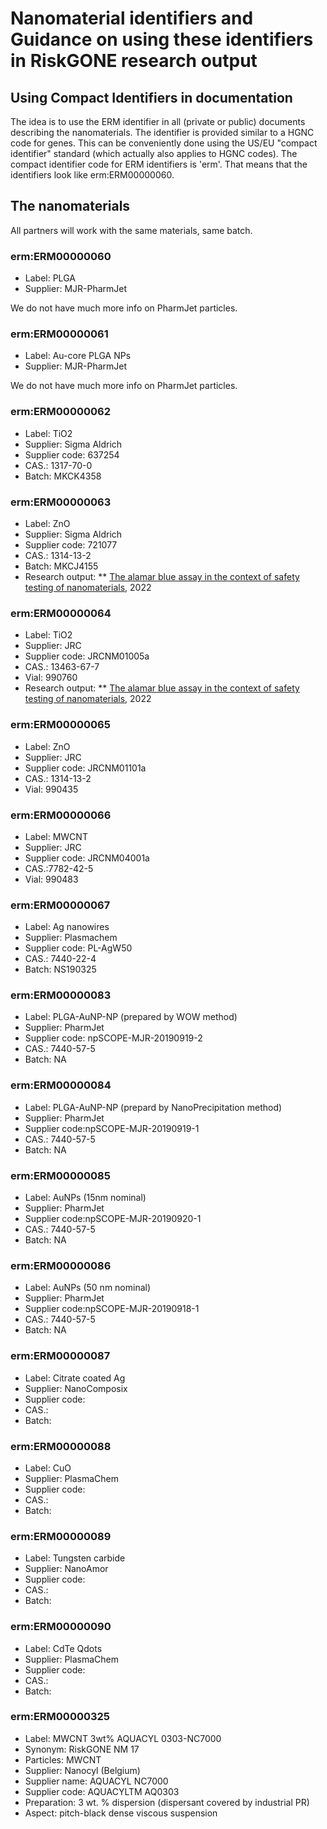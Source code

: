 # Nanomaterial identifiers and Guidance on using these identifiers in RiskGONE research output

## Using Compact Identifiers in documentation

The idea is to use the ERM identifier in all (private or public) documents describing the
nanomaterials. The identifier is provided similar to a HGNC code for genes. This can be
conveniently done using the US/EU "compact identifier" standard (which actually also applies
to HGNC codes). The compact identifier code for ERM identifiers is 'erm'. That means that
the identifiers look like erm:ERM00000060.

## The nanomaterials

All partners will work with the same materials, same batch.

### erm:ERM00000060
<script type="application/ld+json">{
  "@context": "https://schema.org/",
  "@type": "ChemicalSubstance",
  "http://purl.org/dc/terms/conformsTo": {
    "@type": "CreativeWork",
    "@id": "https://bioschemas.org/profiles/ChemicalSubstance/0.4-RELEASE/"
  },
  "@id": "https://nanocommons.github.io/identifiers/registry#ERM00000060",
  "name": "PLGA",
  "identifier": [
    "https://nanocommons.github.io/identifiers/registry#ERM00000060", "erm:ERM00000060", "ERM00000060"
  ]
}</script>

* Label: PLGA
* Supplier: MJR-PharmJet

We do not have much more info on PharmJet particles.

### erm:ERM00000061
<script type="application/ld+json">{
  "@context": "https://schema.org/",
  "@type": "ChemicalSubstance",
  "http://purl.org/dc/terms/conformsTo": {
    "@type": "CreativeWork",
    "@id": "https://bioschemas.org/profiles/ChemicalSubstance/0.4-RELEASE/"
  },
  "@id": "https://nanocommons.github.io/identifiers/registry#ERM00000061",
  "name": "Au-core PLGA NPs",
  "identifier": [
    "https://nanocommons.github.io/identifiers/registry#ERM00000061", "erm:ERM00000061", "ERM00000061"
  ]
}</script>

* Label: Au-core PLGA NPs
* Supplier: MJR-PharmJet

We do not have much more info on PharmJet particles.

### erm:ERM00000062
<script type="application/ld+json">{
  "@context": "https://schema.org/",
  "@type": "ChemicalSubstance",
  "http://purl.org/dc/terms/conformsTo": {
    "@type": "CreativeWork",
    "@id": "https://bioschemas.org/profiles/ChemicalSubstance/0.4-RELEASE/"
  },
  "@id": "https://nanocommons.github.io/identifiers/registry#ERM00000062",
  "name": "TiO2",
  "identifier": [
    "https://nanocommons.github.io/identifiers/registry#ERM00000062", "erm:ERM00000062", "ERM00000062",
    "1317-70-0"
  ]
}</script>

* Label: TiO2
* Supplier: Sigma Aldrich
* Supplier code: 637254
* CAS.: 1317-70-0
* Batch: MKCK4358

### erm:ERM00000063
<script type="application/ld+json">{
  "@context": "https://schema.org/",
  "@type": "ChemicalSubstance",
  "http://purl.org/dc/terms/conformsTo": {
    "@type": "CreativeWork",
    "@id": "https://bioschemas.org/profiles/ChemicalSubstance/0.4-RELEASE/"
  },
  "@id": "https://nanocommons.github.io/identifiers/registry#ERM00000063",
  "name": "ZnO",
  "identifier": [
    "https://nanocommons.github.io/identifiers/registry#ERM00000063", "erm:ERM00000063", "ERM00000063",
    "1314-13-2"
  ]
}</script>

* Label: ZnO
* Supplier: Sigma Aldrich
* Supplier code: 721077
* CAS.: 1314-13-2
* Batch: MKCJ4155
* Research output:
** [The alamar blue assay in the context of safety testing of nanomaterials](https://doi.org/10.3389%2Fftox.2022.981701), 2022

### erm:ERM00000064
<script type="application/ld+json">{
  "@context": "https://schema.org/",
  "@type": "ChemicalSubstance",
  "http://purl.org/dc/terms/conformsTo": {
    "@type": "CreativeWork",
    "@id": "https://bioschemas.org/profiles/ChemicalSubstance/0.4-RELEASE/"
  },
  "@id": "https://nanocommons.github.io/identifiers/registry#ERM00000064",
  "name": "TiO2",
  "identifier": [
    "https://nanocommons.github.io/identifiers/registry#ERM00000064", "erm:ERM00000064", "ERM00000064",
    "13463-67-7", "JRCNM01005a"
  ]
}</script>

* Label: TiO2
* Supplier: JRC
* Supplier code: JRCNM01005a
* CAS.: 13463-67-7
* Vial: 990760
* Research output:
** [The alamar blue assay in the context of safety testing of nanomaterials](https://doi.org/10.3389%2Fftox.2022.981701), 2022

### erm:ERM00000065
<script type="application/ld+json">{
  "@context": "https://schema.org/",
  "@type": "ChemicalSubstance",
  "http://purl.org/dc/terms/conformsTo": {
    "@type": "CreativeWork",
    "@id": "https://bioschemas.org/profiles/ChemicalSubstance/0.4-RELEASE/"
  },
  "@id": "https://nanocommons.github.io/identifiers/registry#ERM00000065",
  "name": "ZnO",
  "identifier": [
    "https://nanocommons.github.io/identifiers/registry#ERM00000065", "erm:ERM00000065", "ERM00000065",
    "1314-13-2", "JRCNM01101a"
  ]
}</script>

* Label: ZnO
* Supplier: JRC
* Supplier code: JRCNM01101a
* CAS.: 1314-13-2
* Vial: 990435

### erm:ERM00000066
<script type="application/ld+json">{
  "@context": "https://schema.org/",
  "@type": "ChemicalSubstance",
  "http://purl.org/dc/terms/conformsTo": {
    "@type": "CreativeWork",
    "@id": "https://bioschemas.org/profiles/ChemicalSubstance/0.4-RELEASE/"
  },
  "@id": "https://nanocommons.github.io/identifiers/registry#ERM00000066",
  "name": "ZnO",
  "identifier": [
    "https://nanocommons.github.io/identifiers/registry#ERM00000066", "erm:ERM00000066", "ERM00000066",
    "7782-42-5", "JRCNM04001a"
  ]
}</script>

* Label: MWCNT
* Supplier: JRC
* Supplier code: JRCNM04001a
* CAS.:7782-42-5
* Vial: 990483

### erm:ERM00000067
<script type="application/ld+json">{
  "@context": "https://schema.org/",
  "@type": "ChemicalSubstance",
  "http://purl.org/dc/terms/conformsTo": {
    "@type": "CreativeWork",
    "@id": "https://bioschemas.org/profiles/ChemicalSubstance/0.4-RELEASE/"
  },
  "@id": "https://nanocommons.github.io/identifiers/registry#ERM00000067",
  "name": "Ag nanowires",
  "identifier": [
    "https://nanocommons.github.io/identifiers/registry#ERM00000067", "erm:ERM00000067", "ERM00000067",
    "7440-22-4"
  ]
}</script>

* Label: Ag nanowires
* Supplier: Plasmachem
* Supplier code: PL-AgW50
* CAS.: 7440-22-4
* Batch: NS190325

### erm:ERM00000083
<script type="application/ld+json">{
  "@context": "https://schema.org/",
  "@type": "ChemicalSubstance",
  "http://purl.org/dc/terms/conformsTo": {
    "@type": "CreativeWork",
    "@id": "https://bioschemas.org/profiles/ChemicalSubstance/0.4-RELEASE/"
  },
  "@id": "https://nanocommons.github.io/identifiers/registry#ERM00000083",
  "name": "PLGA-AuNP-NP (prepared by WOW method)",
  "identifier": [
    "https://nanocommons.github.io/identifiers/registry#ERM00000083", "erm:ERM00000083", "ERM00000083",
    "7440-57-5"
  ]
}</script>

* Label: PLGA-AuNP-NP (prepared by WOW method)
* Supplier: PharmJet
*	Supplier code: npSCOPE-MJR-20190919-2
*	CAS.: 7440-57-5
*	Batch: NA 

### erm:ERM00000084
<script type="application/ld+json">{
  "@context": "https://schema.org/",
  "@type": "ChemicalSubstance",
  "http://purl.org/dc/terms/conformsTo": {
    "@type": "CreativeWork",
    "@id": "https://bioschemas.org/profiles/ChemicalSubstance/0.4-RELEASE/"
  },
  "@id": "https://nanocommons.github.io/identifiers/registry#ERM00000084",
  "name": "PLGA-AuNP-NP (prepard by NanoPrecipitation method)",
  "identifier": [
    "https://nanocommons.github.io/identifiers/registry#ERM00000084", "erm:ERM00000084", "ERM00000084",
    "7440-57-5"
  ]
}</script>

* Label: PLGA-AuNP-NP (prepard by NanoPrecipitation method)
* Supplier: PharmJet
* Supplier code:npSCOPE-MJR-20190919-1
* CAS.: 7440-57-5
* Batch: NA

### erm:ERM00000085
<script type="application/ld+json">{
  "@context": "https://schema.org/",
  "@type": "ChemicalSubstance",
  "http://purl.org/dc/terms/conformsTo": {
    "@type": "CreativeWork",
    "@id": "https://bioschemas.org/profiles/ChemicalSubstance/0.4-RELEASE/"
  },
  "@id": "https://nanocommons.github.io/identifiers/registry#ERM00000085",
  "name": "AuNPs (15nm nominal)",
  "identifier": [
    "https://nanocommons.github.io/identifiers/registry#ERM00000085", "erm:ERM00000085", "ERM00000085",
    "7440-57-5"
  ]
}</script>

* Label: AuNPs (15nm nominal)
* Supplier: PharmJet
* Supplier code:npSCOPE-MJR-20190920-1
* CAS.: 7440-57-5
* Batch: NA

### erm:ERM00000086
<script type="application/ld+json">{
  "@context": "https://schema.org/",
  "@type": "ChemicalSubstance",
  "http://purl.org/dc/terms/conformsTo": {
    "@type": "CreativeWork",
    "@id": "https://bioschemas.org/profiles/ChemicalSubstance/0.4-RELEASE/"
  },
  "@id": "https://nanocommons.github.io/identifiers/registry#ERM00000086",
  "name": "AuNPs (50 nm nominal)",
  "identifier": [
    "https://nanocommons.github.io/identifiers/registry#ERM00000086", "erm:ERM00000086", "ERM00000086",
    "7440-57-5"
  ]
}</script>

* Label: AuNPs (50 nm nominal)
* Supplier: PharmJet
* Supplier code:npSCOPE-MJR-20190918-1
* CAS.: 7440-57-5
* Batch: NA

### erm:ERM00000087
<script type="application/ld+json">{
  "@context": "https://schema.org/",
  "@type": "ChemicalSubstance",
  "http://purl.org/dc/terms/conformsTo": {
    "@type": "CreativeWork",
    "@id": "https://bioschemas.org/profiles/ChemicalSubstance/0.4-RELEASE/"
  },
  "@id": "https://nanocommons.github.io/identifiers/registry#ERM000000837",
  "name": "Citrate coated Ag",
  "identifier": [
    "https://nanocommons.github.io/identifiers/registry#ERM00000087", "erm:ERM00000087", "ERM00000087"
  ]
}</script>

* Label: Citrate coated Ag
* Supplier: NanoComposix 
* Supplier code:
* CAS.: 
* Batch: 

### erm:ERM00000088
<script type="application/ld+json">{
  "@context": "https://schema.org/",
  "@type": "ChemicalSubstance",
  "http://purl.org/dc/terms/conformsTo": {
    "@type": "CreativeWork",
    "@id": "https://bioschemas.org/profiles/ChemicalSubstance/0.4-RELEASE/"
  },
  "@id": "https://nanocommons.github.io/identifiers/registry#ERM00000088",
  "name": "CuO",
  "identifier": [
    "https://nanocommons.github.io/identifiers/registry#ERM00000088", "erm:ERM00000088", "ERM00000088"
  ]
}</script>

* Label: CuO
* Supplier: PlasmaChem
* Supplier code:
* CAS.: 
* Batch: 

### erm:ERM00000089
<script type="application/ld+json">{
  "@context": "https://schema.org/",
  "@type": "ChemicalSubstance",
  "http://purl.org/dc/terms/conformsTo": {
    "@type": "CreativeWork",
    "@id": "https://bioschemas.org/profiles/ChemicalSubstance/0.4-RELEASE/"
  },
  "@id": "https://nanocommons.github.io/identifiers/registry#ERM00000089",
  "name": "Tungsten carbide",
  "identifier": [
    "https://nanocommons.github.io/identifiers/registry#ERM00000089", "erm:ERM00000089", "ERM00000089"
  ]
}</script>

* Label: Tungsten carbide
* Supplier: NanoAmor
* Supplier code:
* CAS.: 
* Batch: 

### erm:ERM00000090
<script type="application/ld+json">{
  "@context": "https://schema.org/",
  "@type": "ChemicalSubstance",
  "http://purl.org/dc/terms/conformsTo": {
    "@type": "CreativeWork",
    "@id": "https://bioschemas.org/profiles/ChemicalSubstance/0.4-RELEASE/"
  },
  "@id": "https://nanocommons.github.io/identifiers/registry#ERM00000090",
  "name": "CdTe Qdots",
  "identifier": [
    "https://nanocommons.github.io/identifiers/registry#ERM00000090", "erm:ERM00000090", "ERM00000090"
  ]
}</script>

* Label: CdTe Qdots
* Supplier: PlasmaChem
* Supplier code:
* CAS.: 
* Batch: 

### erm:ERM00000325 
<script type="application/ld+json">{
  "@context": "https://schema.org/",
  "@type": "ChemicalSubstance",
  "http://purl.org/dc/terms/conformsTo": {
    "@type": "CreativeWork",
    "@id": "https://bioschemas.org/profiles/ChemicalSubstance/0.4-RELEASE/"
  },
  "@id": "https://nanocommons.github.io/identifiers/registry#ERM00000325",
  "name": [ "MWCNT 3wt% AQUACYL 0303-NC7000", "RiskGONE NM 17" ],
  "identifier": [
    "https://nanocommons.github.io/identifiers/registry#ERM00000325", "erm:ERM00000325", "ERM00000325"
  ]
}</script>

* Label: MWCNT 3wt% AQUACYL 0303-NC7000
* Synonym: RiskGONE NM 17
* Particles: MWCNT
* Supplier: Nanocyl (Belgium)
* Supplier name: AQUACYL NC7000
* Supplier code: AQUACYLTM AQ0303
* Preparation: 3 wt. % dispersion (dispersant covered by industrial PR)
* Aspect: pitch-black dense viscous suspension
